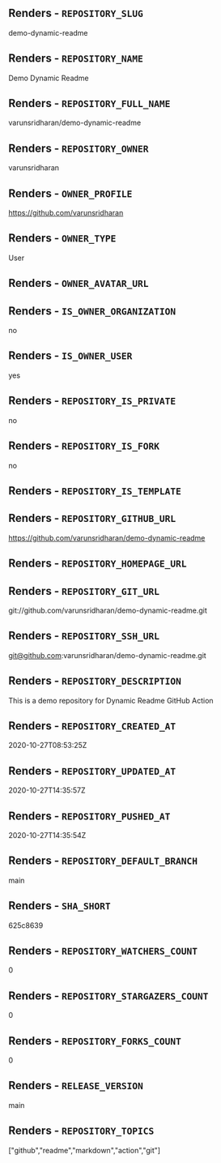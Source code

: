 ## Renders - `REPOSITORY_SLUG`
demo-dynamic-readme

## Renders - `REPOSITORY_NAME`
Demo Dynamic Readme

## Renders - `REPOSITORY_FULL_NAME`
varunsridharan/demo-dynamic-readme

## Renders - `REPOSITORY_OWNER`
varunsridharan

## Renders - `OWNER_PROFILE`
https://github.com/varunsridharan

## Renders - `OWNER_TYPE`
User

## Renders - `OWNER_AVATAR_URL`


## Renders - `IS_OWNER_ORGANIZATION`
no

## Renders - `IS_OWNER_USER`
yes

## Renders - `REPOSITORY_IS_PRIVATE`
no

## Renders - `REPOSITORY_IS_FORK`
no

## Renders - `REPOSITORY_IS_TEMPLATE`


## Renders - `REPOSITORY_GITHUB_URL`
https://github.com/varunsridharan/demo-dynamic-readme

## Renders - `REPOSITORY_HOMEPAGE_URL`


## Renders - `REPOSITORY_GIT_URL`
git://github.com/varunsridharan/demo-dynamic-readme.git

## Renders - `REPOSITORY_SSH_URL`
git@github.com:varunsridharan/demo-dynamic-readme.git

## Renders - `REPOSITORY_DESCRIPTION`
This is a demo repository for Dynamic Readme GitHub Action

## Renders - `REPOSITORY_CREATED_AT`
2020-10-27T08:53:25Z

## Renders - `REPOSITORY_UPDATED_AT`
2020-10-27T14:35:57Z

## Renders - `REPOSITORY_PUSHED_AT`
2020-10-27T14:35:54Z

## Renders - `REPOSITORY_DEFAULT_BRANCH`
main

## Renders - `SHA_SHORT`
625c8639

## Renders - `REPOSITORY_WATCHERS_COUNT`
0

## Renders - `REPOSITORY_STARGAZERS_COUNT`
0

## Renders - `REPOSITORY_FORKS_COUNT`
0

## Renders - `RELEASE_VERSION`
main

## Renders - `REPOSITORY_TOPICS`
[&quot;github&quot;,&quot;readme&quot;,&quot;markdown&quot;,&quot;action&quot;,&quot;git&quot;]
